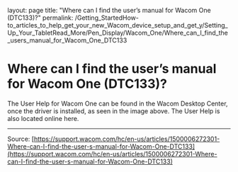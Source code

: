 layout: page
title: "Where can I find the user’s manual for Wacom One (DTC133)?"
permalink: /Getting_StartedHow-to_articles_to_help_get_your_new_Wacom_device_setup_and_get_y/Setting_Up_Your_TabletRead_More/Pen_Display/Wacom_One/Where_can_I_find_the_users_manual_for_Wacom_One_DTC133

# Where can I find the user’s manual for Wacom One (DTC133)?

The User Help for Wacom One can be found in the Wacom Desktop Center, once the driver is installed, as seen in the image above. The User Help is also located online here.

---
Source: [https://support.wacom.com/hc/en-us/articles/1500006272301-Where-can-I-find-the-user-s-manual-for-Wacom-One-DTC133](https://support.wacom.com/hc/en-us/articles/1500006272301-Where-can-I-find-the-user-s-manual-for-Wacom-One-DTC133)
